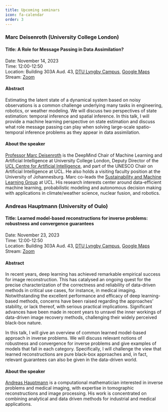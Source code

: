 ```yaml
---
title: Upcoming seminars
icon: fa-calendar
order: 3
---
```


### Marc Deisenroth (University College London)

#### Title: A Role for Message Passing in Data Assimilation?

Date: November 14, 2023   
Time: 12:00-12:50   
Location: Building 303A Aud. 43, [DTU Lyngby Campus](https://www.dtu.dk/english/about/campuses/dtu-lyngby-campus), [Google Maps](https://goo.gl/maps/3y2yCAkG5wcdJFcc6)   
Stream: [Zoom](https://dtumods.github.io/zoom)


#### Abstract

Estimating the latent state of a dynamical system based on 
noisy observations is a common challenge underlying many tasks in 
engineering, robotics, or weather modeling. We will discuss two 
perspectives of state estimation: temporal inference and spatial 
inference. In this talk, I will provide a machine learning perspective 
on state estimation and discuss what role message passing can play when 
solving large-scale spatio-temporal inference problems as they appear in 
data assimilation.

#### About the speaker

[Professor Marc Deisenroth](https://www.deisenroth.cc) is the DeepMind Chair of Machine Learning and Artificial Intelligence at University College London, Deputy Director of the [UCL Centre for Artificial Intelligence](https://www.ucl.ac.uk/ai-centre/), and part of the UNESCO Chair on Artificial Intelligence at UCL. He also holds a visiting faculty position at the University of Johannesburg. Marc co-leads the [Sustainability and Machine Learning Group](https://sml-group.cc/) at UCL. His research interests center around data-efficient machine learning, probabilistic modeling and autonomous decision making with applications in climate/weather science, nuclear fusion, and robotics.


### Andreas Hauptmann (University of Oulo)

#### Title: Learned model-based reconstructions for inverse problems: robustness and convergence guarantees

Date: November 23, 2023   
Time: 12:00-12:50   
Location: Building 303A Aud. 43, [DTU Lyngby Campus](https://www.dtu.dk/english/about/campuses/dtu-lyngby-campus), [Google Maps](https://goo.gl/maps/3y2yCAkG5wcdJFcc6)   
Stream: [Zoom](https://dtumods.github.io/zoom)

#### Abstract

In recent years, deep learning has achieved remarkable empirical success for image reconstruction. This has catalysed an ongoing quest for the precise characterization of the correctness and reliability of data-driven methods in critical use cases, for instance, in medical imaging. Notwithstanding the excellent performance and efficacy of deep learning-based methods, concerns have been raised regarding the approaches’ stability, or lack thereof, with serious practical implications. Significant advances have been made in recent years to unravel the inner workings of data-driven image recovery methods, challenging their widely perceived black-box nature. 

In this talk, I will give an overview of common learned model-based approach in inverse problems. We will discuss relevant notions of robustness and convergence for inverse problems and give examples of models that fall in each category. Specifically, I will challenge the view that learned reconstructions are pure black-box approaches and, in fact, relevant guarantees can also be given in the data-driven world.


#### About the speaker

[Andreas Hauptmann](https://www.oulu.fi/en/researchers/andreas-hauptmann) is a computational mathematician interested in inverse problems and medical imaging, with expertise in tomographic reconstructions and image processing. His work is concentrated on combining analytical and data driven methods for industrial and medical applications.